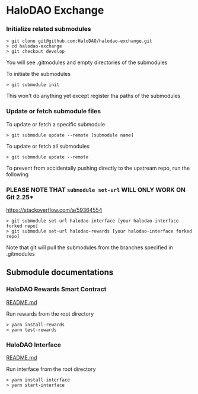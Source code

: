 # HaloDAO Exchange

### Initialize related submodules
```
> git clone git@github.com:HaloDAO/halodao-exchange.git
> cd halodao-exchange
> git checkout develop
```

You will see .gitmodules and empty directories of the submodules

To initiate the submodules
```
> git submodule init
```
This won't do anything yet except register tha paths of the submodules

### Update or fetch submodule files

To update or fetch a specific submodule
```
> git submodule update --remote [submodule name]
```

To update or fetch all submodules
```
> git submodule update --remote
```

To prevent from accidentally pushing directly to the upstream repo, run the following

### PLEASE NOTE THAT `submodule set-url` WILL ONLY WORK ON Git 2.25*
https://stackoverflow.com/a/59364554
```
> git submodule set-url halodao-interface [your halodao-interface forked repo]
> git submodule set-url halodao-rewards [your halodao-interface forked repo]
```

Note that git will pull the submodules from the branches specified in .gitmodules

## Submodule documentations
### HaloDAO Rewards Smart Contract
[README.md](https://github.com/HaloDAO/halo-rewards/blob/develop/README.md)

Run rewards from the root directory
```
> yarn install-rewards
> yarn test-rewards
```

### HaloDAO Interface
[README.md](https://github.com/HaloDAO/halodao-interface/blob/develop/README.md)

Run interface from the root directory
```
> yarn install-interface
> yarn start-interface
```
